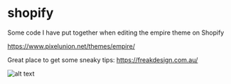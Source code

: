 # shopify
Some code I have put together when editing the empire theme on Shopify

https://www.pixelunion.net/themes/empire/

Great place to get some sneaky tips: https://freakdesign.com.au/

![alt text](https://github.com/pargyrop/shopify/blob/master/Search_Placeholder_Random/searchPlaceholderRandomText.gif)
